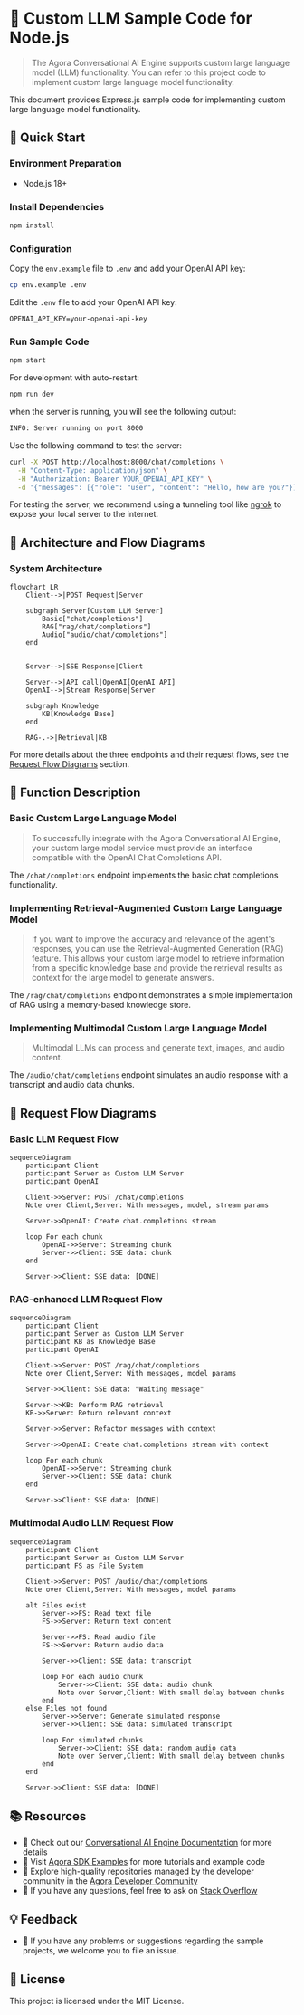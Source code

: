 # 🌟 Custom LLM Sample Code for Node.js

> The Agora Conversational AI Engine supports custom large language model (LLM) functionality. You can refer to this project code to implement custom large language model functionality.

This document provides Express.js sample code for implementing custom large language model functionality.

## 🚀 Quick Start

### Environment Preparation

- Node.js 18+

### Install Dependencies

```bash
npm install
```

### Configuration

Copy the `env.example` file to `.env` and add your OpenAI API key:

```bash
cp env.example .env
```

Edit the `.env` file to add your OpenAI API key:

```
OPENAI_API_KEY=your-openai-api-key
```

### Run Sample Code

```bash
npm start
```

For development with auto-restart:

```bash
npm run dev
```

when the server is running, you will see the following output:

```bash
INFO: Server running on port 8000
```

Use the following command to test the server:

```bash
curl -X POST http://localhost:8000/chat/completions \
  -H "Content-Type: application/json" \
  -H "Authorization: Bearer YOUR_OPENAI_API_KEY" \
  -d '{"messages": [{"role": "user", "content": "Hello, how are you?"}], "stream": true, "model": "gpt-4o-mini"}'
```

For testing the server, we recommend using a tunneling tool like [ngrok](https://ngrok.com/) to expose your local server to the internet.

## 🔄 Architecture and Flow Diagrams

### System Architecture

```mermaid
flowchart LR
    Client-->|POST Request|Server

    subgraph Server[Custom LLM Server]
        Basic["chat/completions"]
        RAG["rag/chat/completions"]
        Audio["audio/chat/completions"]
    end


    Server-->|SSE Response|Client

    Server-->|API call|OpenAI[OpenAI API]
    OpenAI-->|Stream Response|Server

    subgraph Knowledge
        KB[Knowledge Base]
    end

    RAG-.->|Retrieval|KB
```

For more details about the three endpoints and their request flows, see the [Request Flow Diagrams](#📝-request-flow-diagrams) section.

## 📖 Function Description

### Basic Custom Large Language Model

> To successfully integrate with the Agora Conversational AI Engine, your custom large model service must provide an interface compatible with the OpenAI Chat Completions API.

The `/chat/completions` endpoint implements the basic chat completions functionality.

### Implementing Retrieval-Augmented Custom Large Language Model

> If you want to improve the accuracy and relevance of the agent's responses, you can use the Retrieval-Augmented Generation (RAG) feature. This allows your custom large model to retrieve information from a specific knowledge base and provide the retrieval results as context for the large model to generate answers.

The `/rag/chat/completions` endpoint demonstrates a simple implementation of RAG using a memory-based knowledge store.

### Implementing Multimodal Custom Large Language Model

> Multimodal LLMs can process and generate text, images, and audio content.

The `/audio/chat/completions` endpoint simulates an audio response with a transcript and audio data chunks.

## 📝 Request Flow Diagrams

### Basic LLM Request Flow

```mermaid
sequenceDiagram
    participant Client
    participant Server as Custom LLM Server
    participant OpenAI

    Client->>Server: POST /chat/completions
    Note over Client,Server: With messages, model, stream params

    Server->>OpenAI: Create chat.completions stream

    loop For each chunk
        OpenAI->>Server: Streaming chunk
        Server->>Client: SSE data: chunk
    end

    Server->>Client: SSE data: [DONE]
```

### RAG-enhanced LLM Request Flow

```mermaid
sequenceDiagram
    participant Client
    participant Server as Custom LLM Server
    participant KB as Knowledge Base
    participant OpenAI

    Client->>Server: POST /rag/chat/completions
    Note over Client,Server: With messages, model params

    Server->>Client: SSE data: "Waiting message"

    Server->>KB: Perform RAG retrieval
    KB->>Server: Return relevant context

    Server->>Server: Refactor messages with context

    Server->>OpenAI: Create chat.completions stream with context

    loop For each chunk
        OpenAI->>Server: Streaming chunk
        Server->>Client: SSE data: chunk
    end

    Server->>Client: SSE data: [DONE]
```

### Multimodal Audio LLM Request Flow

```mermaid
sequenceDiagram
    participant Client
    participant Server as Custom LLM Server
    participant FS as File System

    Client->>Server: POST /audio/chat/completions
    Note over Client,Server: With messages, model params

    alt Files exist
        Server->>FS: Read text file
        FS->>Server: Return text content

        Server->>FS: Read audio file
        FS->>Server: Return audio data

        Server->>Client: SSE data: transcript

        loop For each audio chunk
            Server->>Client: SSE data: audio chunk
            Note over Server,Client: With small delay between chunks
        end
    else Files not found
        Server->>Server: Generate simulated response
        Server->>Client: SSE data: simulated transcript

        loop For simulated chunks
            Server->>Client: SSE data: random audio data
            Note over Server,Client: With small delay between chunks
        end
    end

    Server->>Client: SSE data: [DONE]
```

## 📚 Resources

- 📖 Check out our [Conversational AI Engine Documentation](https://doc.agora.io/doc/convoai/restful/landing-page) for more details
- 🧩 Visit [Agora SDK Examples](https://github.com/AgoraIO) for more tutorials and example code
- 👥 Explore high-quality repositories managed by the developer community in the [Agora Developer Community](https://github.com/AgoraIO-Community)
- 💬 If you have any questions, feel free to ask on [Stack Overflow](https://stackoverflow.com/questions/tagged/agora.io)

## 💡 Feedback

- 🤖 If you have any problems or suggestions regarding the sample projects, we welcome you to file an issue.

## 📜 License

This project is licensed under the MIT License.
